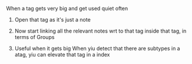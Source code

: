 
When a tag gets very big and get used quiet often 


1. Open that tag as it's just a note 
2. Now start linking all the relevant notes wrt to that tag inside that tag, in terms of Groups 

1. Useful when it gets big 
When yiu detect that there are subtypes in a atag, yiu can elevate that tag in a index 